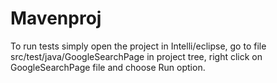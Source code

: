 # Mavenproj

To run tests simply open the project in Intelli/eclipse, 
go to file src/test/java/GoogleSearchPage in project tree,
right click on GoogleSearchPage file and choose Run option.
